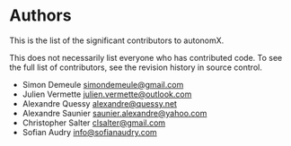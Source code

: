 # Authors

This is the list of the significant contributors to autonomX.

This does not necessarily list everyone who has contributed code.
To see the full list of contributors, see the revision history in
source control.

- Simon Demeule <simondemeule@gmail.com>
- Julien Vermette <julien.vermette@outlook.com>
- Alexandre Quessy <alexandre@quessy.net>
- Alexandre Saunier <saunier.alexandre@yahoo.com>
- Christopher Salter <clsalter@gmail.com>
- Sofian Audry <info@sofianaudry.com>

